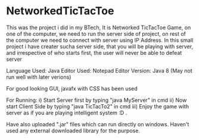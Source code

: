 # NetworkedTicTacToe

This was the project i did in my BTech, It is Networked TicTacToe Game, on one of the computer, we need to run the server side of project, on rest of the computer we need to connect with server using IP Address. In this small project i have creater sucha server side, that you will be playing with server, and irrespective of who starts first, the user will never be able to defeat server

Language Used: Java
Editor Used: Notepad Editor
Version: Java 8 (May not run well with later verions)

For good looking GUI, javafx with CSS has been used

For Running: 
  i) Start Server first by typing "java MyServer" in cmd
  ii) Now start Client Side by typing "java TicTacTo2" in cmd
  iii) Enjoy the game with server as if you are playing intelligent system :D .

Have also uploaded ".jar" files which can run directly on windows. Haven't used any external downloaded library for the purpose.
